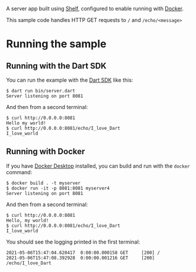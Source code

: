A server app built using [Shelf](https://pub.dev/packages/shelf),
configured to enable running with [Docker](https://www.docker.com/).

This sample code handles HTTP GET requests to `/` and `/echo/<message>`

# Running the sample

## Running with the Dart SDK

You can run the example with the [Dart SDK](https://dart.dev/get-dart)
like this:

```
$ dart run bin/server.dart
Server listening on port 8081
```

And then from a second terminal:
```
$ curl http://0.0.0.0:8081
Hello my world!
$ curl http://0.0.0.0:8081/echo/I_love_Dart
I_love_world
```

## Running with Docker

If you have [Docker Desktop](https://www.docker.com/get-started) installed, you
can build and run with the `docker` command:

```
$ docker build . -t myserver
$ docker run -it -p 8081:8081 myserver4
Server listening on port 8081
```

And then from a second terminal:
```
$ curl http://0.0.0.0:8081
Hello, my world!
$ curl http://0.0.0.0:8081/echo/I_love_Dart
I_love_world
```

You should see the logging printed in the first terminal:
```
2021-05-06T15:47:04.620417  0:00:00.000158 GET     [200] /
2021-05-06T15:47:08.392928  0:00:00.001216 GET     [200] /echo/I_love_Dart
```
